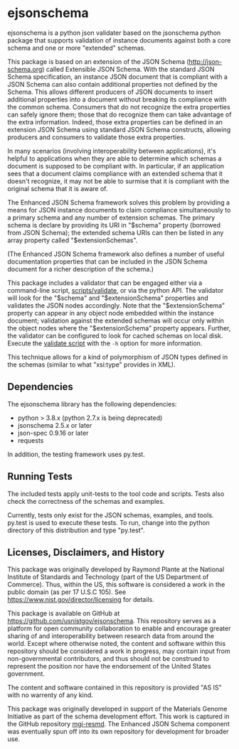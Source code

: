 # ejsonschema

ejsonschema is a python json validater based on the jsonschema python
package that supports validation of instance documents against both a
core schema and one or more "extended" schemas.

This package is based on an extension of the JSON Schema
(http://json-schema.org) called Extensible JSON Schema.  With the
standard JSON Schema specification, an instance JSON document that is
compliant with a JSON Schema can also contain additional properties
not defined by the Schema.  This allows different producers of JSON
documents to insert additional properties into a document without
breaking its compliance with the common schema.  Consumers that do not
recognize the extra properties can safely ignore them; those that do
recognize them can take advantage of the extra information.  Indeed,
those extra properties can be defined in an extension JSON Schema
using standard JSON Schema constructs, allowing producers and
consumers to validate those extra properties.  

In many scenarios (involving interoperability between applications), it's
helpful to applications when they are able to determine which schemas
a document is supposed to be compliant with.  In particular, if an
application sees that a document claims compliance with an extended
schema that it doesn't recognize, it may not be able to surmise that
it is compliant with the original schema that it is aware of.

The Enhanced JSON Schema framework solves this problem by providing
a means for JSON instance documents to claim compliance simultaneously
to a primary schema and any number of extension schemas.  The primary
schema is declare by providing its URI in "$schema" property (borrowed
from JSON Schema); the extended schema URIs can then be listed in any
array property called "$extensionSchemas".

(The Enhanced JSON Schema framework also defines a number of useful
documentation properties that can be included in the JSON Schema
document for a richer description of the schema.)

This package includes a validator that can be engaged either via a 
command-line script,
[scripts/validate](https://github.com/usnistgov/ejsonschema.git), or 
via the python API.  The validator will look for the "$schema" and 
"$extensionSchema" properties and validates the JSON nodes 
accordingly.  Note that the "$extensionSchema" property can appear in any
object node embedded within the instance document; validation against the
extended schemas will occur only within the object nodes where the 
"$extensionSchema" property appears.  Further, the validator can be 
configured to look for cached schemas on local disk.  Execute the [validate
script](https://github.com/usnistgov/ejsonschema.git) with the `-h` option 
for more information.  

This technique allows for a kind of polymorphism of JSON types defined
in the schemas (similar to what "xsi:type" provides in XML).  

## Dependencies

The ejsonschema library has the following dependencies:

   * python > 3.8.x  (python 2.7.x is being deprecated)
   * jsonschema 2.5.x or later
   * json-spec 0.9.16 or later
   * requests

In addition, the testing framework uses py.test. 

## Running Tests

The included tests apply unit-tests to the tool code and scripts.
Tests also check the correctness of the schemas and examples.  

Currently, tests only exist for the JSON schemas, examples, and
tools.  py.test is used to execute these tests.   To run, change into
the python directory of this distribution and type "py.test".  

## Licenses, Disclaimers, and History

This package was originally developed by Raymond Plante at the
National Institute of Standards and Technology (part of the US
Department of Commerce).  Thus, within the US, this software is
considered a work in the public domain (as per 17 U.S.C 105).  See
https://www.nist.gov/director/licensing for details.

This package is available on GitHub at
https://github.com/usnistgov/ejsonschema.  This repository serves as a
platform for open community collaboration to enable and encourage
greater sharing of and interoperability between research data from
around the world.  Except where otherwise noted, the content and
software within this repository should be considered a work in
progress, may contain input from non-governmental contributors, and
thus should not be construed to represent the position nor have the
endorsement of the United States government.  

The content and software contained in this repository is provided "AS
IS" with no warrenty of any kind.  

This package was originally developed in support of the Materials
Genome Initiative as part of the schema development effort.  This work
is captured in the GitHub repository
[mgi-resmd](https://github.com/usnistgov/mgi-resmd).  The Enhanced
JSON Schema component was eventually spun off into its own repository
for development for broader use.  


